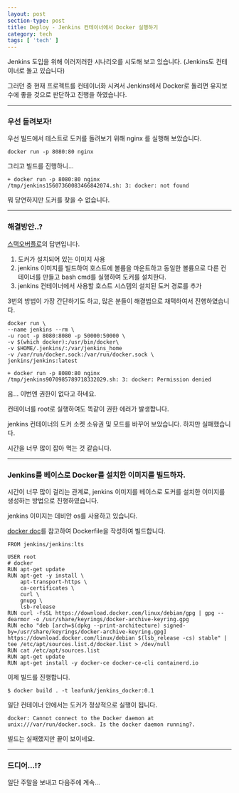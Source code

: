 ```yaml
---
layout: post
section-type: post
title: Deploy - Jenkins 컨테이너에서 Docker 실행하기
category: tech
tags: [ 'tech' ]
---
```


Jenkins 도입을 위해 이러저러한 시나리오를 시도해 보고 있습니다. (Jenkins도 컨테이너로 돌고 있습니다)

그러던 중 현재 프로젝트를 컨테이너화 시켜서 Jenkins에서 Docker로 돌리면 유지보수에 좋을 것으로 판단하고 진행을 하였습니다.  

---

### 우선 돌려보자!

우선 빌드에서 테스트로 도커를 돌려보기 위해 nginx 를 실행해 보았습니다.

```
docker run -p 8080:80 nginx
```

그리고 빌드를 진행하니...

```
+ docker run -p 8080:80 nginx
/tmp/jenkins15607360083466842074.sh: 3: docker: not found
```

뭐 당연하지만 도커를 찾을 수 없습니다. 

---

### 해결방안..?

[스택오버플로](https://stackoverflow.com/questions/44850565/docker-not-found-when-building-docker-image-using-docker-jenkins-container-pipel
)의 답변입니다.

1. 도커가 설치되어 있는 이미지 사용
2. jenkins 이미지를 빌드하여 호스트에 볼륨을 마운트하고 동일한 볼륨으로 다른 컨테이너를 만들고 bash cmd를 실행하여 도커를 설치한다.
3. jenkins 컨테이너에서 사용할 호스트 시스템의 설치된 도커 경로를 추가

3번의 방법이 가장 간단하기도 하고, 많은 분들이 해결법으로 채택하여서 진행하였습니다.

```
docker run \
--name jenkins --rm \
-u root -p 8080:8080 -p 50000:50000 \
-v $(which docker):/usr/bin/docker\
-v $HOME/.jenkins/:/var/jenkins_home
-v /var/run/docker.sock:/var/run/docker.sock \
jenkins/jenkins:latest
```

```
+ docker run -p 8080:80 nginx
/tmp/jenkins9070985789718332029.sh: 3: docker: Permission denied
```

음... 이번엔 권한이 없다고 하네요.

컨테이너를 root로 실행하여도 똑같이 권한 에러가 발생합니다.

jenkins 컨테이너의 도커 소켓 소유권 및 모드를 바꾸어 보았습니다. 하지만 실패했습니다.  

시간을 너무 많이 잡아 먹는 것 같습니다.

---

### Jenkins를 베이스로 Docker를 설치한 이미지를 빌드하자.

시간이 너무 많이 걸리는 관계로, jenkins 이미지를 베이스로 도커를 설치한 이미지를 생성하는 방법으로 진행하였습니다.

jenkins 이미지는 데비안 os를 사용하고 있습니다.  

[docker doc](https://docs.docker.com/engine/install/debian/)를 참고하여 Dockerfile을 작성하여 빌드합니다.


```
FROM jenkins/jenkins:lts

USER root
# docker
RUN apt-get update
RUN apt-get -y install \
    apt-transport-https \
    ca-certificates \
    curl \
    gnupg \
    lsb-release
RUN curl -fsSL https://download.docker.com/linux/debian/gpg | gpg --dearmor -o /usr/share/keyrings/docker-archive-keyring.gpg
RUN echo "deb [arch=$(dpkg --print-architecture) signed-by=/usr/share/keyrings/docker-archive-keyring.gpg] https://download.docker.com/linux/debian $(lsb_release -cs) stable" | tee /etc/apt/sources.list.d/docker.list > /dev/null
RUN cat /etc/apt/sources.list
RUN apt-get update
RUN apt-get install -y docker-ce docker-ce-cli containerd.io
```

이제 빌드를 진행합니다.

```
$ docker build . -t leafunk/jenkins_docker:0.1
```

일단 컨테이너 안에서는 도커가 정상적으로 실행이 됩니다.


```
docker: Cannot connect to the Docker daemon at unix:///var/run/docker.sock. Is the docker daemon running?.
```

빌드는 실패했지만 끝이 보이네요.

---

### 드디어...!?


일단 주말을 보내고 다음주에 계속...


